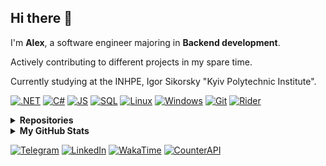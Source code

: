 ## Hi there 👋

I'm **Alex**, a software engineer majoring in **Backend development**.

Actively contributing to different projects in my spare time.

Сurrently studying at the INHPE, Igor Sikorsky "Kyiv Polytechnic Institute".

[![.NET](https://img.shields.io/badge/.NET-5C2D91?style=for-the-badge&logo=.net&logoColor=white)](#)
[![C#](https://img.shields.io/badge/c%23-purple?style=for-the-badge&logo=csharp&logoColor=white)](#)
[![JS](https://img.shields.io/badge/JS-EFD81D?style=for-the-badge&logo=Javascript&logoColor=white)](#)
[![SQL](https://img.shields.io/badge/SQL-4479A1?style=for-the-badge&logo=mysql&logoColor=FFF)](#)
[![Linux](https://img.shields.io/badge/Linux-gray?style=for-the-badge&logo=linux&logoColor=white)](#)
[![Windows](https://img.shields.io/badge/Windows-%230095D5.svg?style=for-the-badge&logo=windows&logoColor=white)](#)
[![Git](https://img.shields.io/badge/git-333333?style=for-the-badge&logo=git&logoColor=%f05033)](#)
[![Rider](https://img.shields.io/badge/Rider-ac1e1e?style=for-the-badge&logo=rider&logoColor=%f05033)](#)

<details>
  <summary><b>Repositories</b></summary>
  
  - [Programming Labs (Kyiv Politechnic Institute)](https://github.com/xairaven/KPI-Labs)
  - [Algorithms & Data Structures (Java)](https://github.com/xairaven/JavaAlgorithms)
  - ["Algorithms in Java" learning process](https://github.com/xairaven/SedgewickAlg)
  - [Rust Book learning process](https://github.com/xairaven/Rust-Learning)
  - [.NET Crypto-system (with WPF UI)](https://github.com/xairaven/Crypto-system)
  
</details>

<details>
  <summary><b>My GitHub Stats</b></summary>
  
  ### 🔎 Github Profile Details
  
  ![](http://github-profile-summary-cards.vercel.app/api/cards/profile-details?username=xairaven&theme=github_dark)

  ### 📈 GitHub Stats

  ![](http://github-profile-summary-cards.vercel.app/api/cards/stats?username=xairaven&theme=github_dark)
  ![](http://github-profile-summary-cards.vercel.app/api/cards/productive-time?username=xairaven&theme=github_dark)
  ![](http://github-profile-summary-cards.vercel.app/api/cards/repos-per-language?username=xairaven&theme=github_dark)
  ![](http://github-profile-summary-cards.vercel.app/api/cards/most-commit-language?username=xairaven&theme=github_dark)

  ### 🔥 Github Streaks
  ![](https://github-readme-streak-stats.herokuapp.com/?user=xairaven&theme=black-ice&hide_border=true&stroke=0000&background=0D1117&ring=e05397&fire=e05397&currStreakLabel=e05397)
  
</details>

[![Telegram](https://img.shields.io/badge/-xairaven-5194f0?style=flat-square&logo=Telegram)](https://t.me/xairaven)
[![LinkedIn](https://img.shields.io/badge/linkedin-blue?style=flat-square&logo=linkedin&logoColor=white)](http://linkedin.com/in/xairaven/)
[![WakaTime](https://wakatime.com/badge/user/2245ab4e-d4c6-4b22-a33e-2df40b980bdd.svg?style=flat-square)]()
[![CounterAPI](https://komarev.com/ghpvc/?username=xairaven&color=blue&style=flat-square)]()
